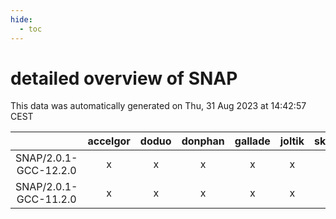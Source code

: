 ```yaml
---
hide:
  - toc
---
```


detailed overview of SNAP
=========================


This data was automatically generated on Thu, 31 Aug 2023 at 14:42:57 CEST  

| |accelgor|doduo|donphan|gallade|joltik|skitty|swalot|victini|
| :---: | :---: | :---: | :---: | :---: | :---: | :---: | :---: | :---: |
|SNAP/2.0.1-GCC-12.2.0|x|x|x|x|x|x|x|x|
|SNAP/2.0.1-GCC-11.2.0|x|x|x|x|x|x|x|x|
